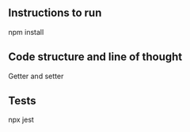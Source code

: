 ## Instructions to run

npm install


## Code structure and line of thought
Getter and setter
## Tests
npx jest